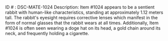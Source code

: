 ID # : DSC-MATE-1024
Description: Item #1024 appears to be a sentient rabbit with human-like characteristics, standing at approximately 1.12 meters tall. The rabbit's eyesight requires corrective lenses which manifest in the form of normal glasses that the rabbit wears at all times. Additionally, Item #1024 is often seen wearing a doge hat on its head, a gold chain around its neck, and frequently holding a cigarette.